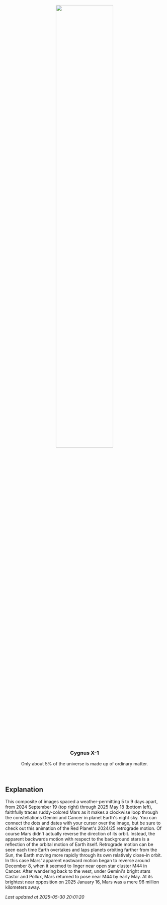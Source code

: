 <p align='center'>
    <img src='https://apod.nasa.gov/apod/image/2505/Ma2024-5_1024.jpg' width='60%' />
    <h3 align="center">Cygnus X-1</h3>
    <p align="center">Only about 5% of the universe is made up of ordinary matter.</p>
</p>
<br/>

Explanation
--
This composite of images spaced a weather-permitting 5 to 9 days apart, from 2024 September 19 (top right) through 2025 May 18 (bottom left), faithfully traces ruddy-colored Mars as it makes a clockwise loop through the constellations Gemini and Cancer in planet Earth's night sky. You can connect the dots and dates with your cursor over the image, but be sure to check out this animation of the Red Planet's 2024/25 retrograde motion. Of course Mars didn't actually reverse the direction of its orbit. Instead, the apparent backwards motion with respect to the background stars is a reflection of the orbital motion of Earth itself. Retrograde motion can be seen each time Earth overtakes and laps planets orbiting farther from the Sun, the Earth moving more rapidly through its own relatively close-in orbit.  In this case Mars' apparent eastward motion began to reverse around December 8, when it seemed to linger near open star cluster M44 in Cancer. After wandering back to the west, under Gemini's bright stars Castor and Pollux, Mars returned to pose near M44 by early May. At its brightest near opposition on 2025 January 16, Mars was a mere 96 million kilometers away.


*Last updated at 2025-05-30 20:01:20*
